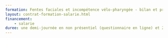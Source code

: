 ```yaml
---
formation: Fentes faciales et incompétence vélo-pharyngée - bilan et prise en charge du nourrisson à l’adulte
layout: contrat-formation-salarie.html
financement:
	- salarie
duree: une demi­‐journée en non présentiel (questionnaire en ligne) et 2 jours en présentiel avec le formateur
---
```

